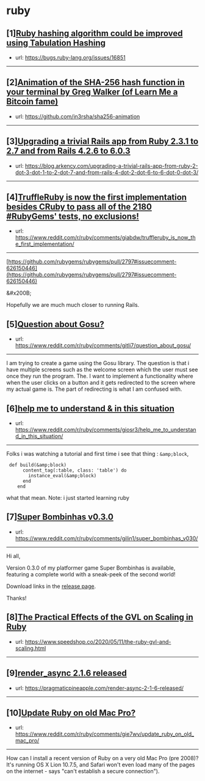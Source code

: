 # ruby
## [1][Ruby hashing algorithm could be improved using Tabulation Hashing](https://www.reddit.com/r/ruby/comments/giuzz6/ruby_hashing_algorithm_could_be_improved_using/)
- url: https://bugs.ruby-lang.org/issues/16851
---

## [2][Animation of the SHA-256 hash function in your terminal by Greg Walker (of Learn Me a Bitcoin fame)](https://www.reddit.com/r/ruby/comments/giyavu/animation_of_the_sha256_hash_function_in_your/)
- url: https://github.com/in3rsha/sha256-animation
---

## [3][Upgrading a trivial Rails app from Ruby 2.3.1 to 2.7 and from Rails 4.2.6 to 6.0.3](https://www.reddit.com/r/ruby/comments/git6m0/upgrading_a_trivial_rails_app_from_ruby_231_to_27/)
- url: https://blog.arkency.com/upgrading-a-trivial-rails-app-from-ruby-2-dot-3-dot-1-to-2-dot-7-and-from-rails-4-dot-2-dot-6-to-6-dot-0-dot-3/
---

## [4][TruffleRuby is now the first implementation besides CRuby to pass all of the 2180 #RubyGems' tests, no exclusions!](https://www.reddit.com/r/ruby/comments/giabdw/truffleruby_is_now_the_first_implementation/)
- url: https://www.reddit.com/r/ruby/comments/giabdw/truffleruby_is_now_the_first_implementation/
---
[https://github.com/rubygems/rubygems/pull/2797#issuecomment-626150446](https://github.com/rubygems/rubygems/pull/2797#issuecomment-626150446)

&amp;#x200B;

Hopefully we are much much closer to running Rails. 
## [5][Question about Gosu?](https://www.reddit.com/r/ruby/comments/gitli7/question_about_gosu/)
- url: https://www.reddit.com/r/ruby/comments/gitli7/question_about_gosu/
---
I am trying to create a game using the Gosu library. The question is that i have multiple screens such as the welcome screen which the user must see once they run the program. The. I want to implement a functionality where when the user clicks on a button and it gets redirected to the screen where my actual game is. The part of redirecting is what I am confused with.
## [6][help me to understand &amp; in this situation](https://www.reddit.com/r/ruby/comments/giosr3/help_me_to_understand_in_this_situation/)
- url: https://www.reddit.com/r/ruby/comments/giosr3/help_me_to_understand_in_this_situation/
---
Folks i was watching a tutorial and first time i see that thing : ```&amp;block```,
```
 def build(&amp;block)
      content_tag(:table, class: 'table') do
        instance_eval(&amp;block)
      end
    end
```
what that mean.
Note: i just started learning ruby
## [7][Super Bombinhas v0.3.0](https://www.reddit.com/r/ruby/comments/gilin1/super_bombinhas_v030/)
- url: https://www.reddit.com/r/ruby/comments/gilin1/super_bombinhas_v030/
---
Hi all,

Version 0.3.0 of my platformer game Super Bombinhas is available, featuring a complete world with a sneak-peek of the second world!

Download links in the [release page](https://github.com/victords/super-bombinhas/releases/tag/v0.3.0).

Thanks!
## [8][The Practical Effects of the GVL on Scaling in Ruby](https://www.reddit.com/r/ruby/comments/gigriz/the_practical_effects_of_the_gvl_on_scaling_in/)
- url: https://www.speedshop.co/2020/05/11/the-ruby-gvl-and-scaling.html
---

## [9][render_async 2.1.6 released](https://www.reddit.com/r/ruby/comments/gi8xuf/render_async_216_released/)
- url: https://pragmaticpineapple.com/render-async-2-1-6-released/
---

## [10][Update Ruby on old Mac Pro?](https://www.reddit.com/r/ruby/comments/gie7wv/update_ruby_on_old_mac_pro/)
- url: https://www.reddit.com/r/ruby/comments/gie7wv/update_ruby_on_old_mac_pro/
---
How can I install a recent version of Ruby on a very old Mac Pro (pre 2008)? It's running OS X Lion 10.7.5, and Safari won't even load many of the pages on the internet - says "can't establish a secure connection").
